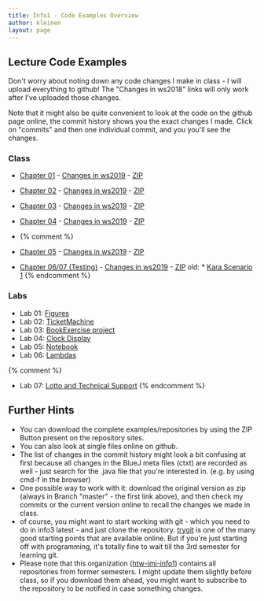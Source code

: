 ```yaml
---
title: Info1 - Code Examples Overview
author: kleinen
layout: page
---
```


## Lecture Code Examples

Don't worry about noting down any code changes I make in class - I will upload everything to github!
The "Changes in ws2018" links will only work after I've uploaded those changes.

Note that it might also be quite convenient to look at the code on the github page online,
the commit history shows you the exact changes I made. Click on "commits" and then one
individual commit, and you you'll see the changes.

### Class

* [Chapter 01](https://github.com/htw-imi-info1/chapter01) - [Changes in ws2019](https://github.com/htw-imi-info1/chapter01/tree/ws2019) - [ZIP](https://github.com/htw-imi-info1/chapter01/archive/ws2019.zip)
* [Chapter 02](https://github.com/htw-imi-info1/chapter02) - [Changes in ws2019](https://github.com/htw-imi-info1/chapter02/tree/ws2019) - [ZIP](https://github.com/htw-imi-info1/chapter02/archive/ws2019.zip)


* [Chapter 03](https://github.com/htw-imi-info1/chapter03) - [Changes in ws2019](https://github.com/htw-imi-info1/chapter03/tree/ws2019) - [ZIP](https://github.com/htw-imi-info1/chapter03/archive/ws2019.zip)
* [Chapter 04](https://github.com/htw-imi-info1/chapter04) - [Changes in ws2019](https://github.com/htw-imi-info1/chapter04/tree/ws2019) - [ZIP](https://github.com/htw-imi-info1/chapter04/archive/ws2019.zip)

* {% comment %}
* [Chapter 05](https://github.com/htw-imi-info1/chapter05) - [Changes in ws2019](https://github.com/htw-imi-info1/chapter05/tree/ws2019) - [ZIP](https://github.com/htw-imi-info1/chapter05/archive/ws2019.zip)

* [Chapter 06/07 (Testing)](https://github.com/htw-imi-info1/chapter07_testing) - [Changes in ws2019](https://github.com/htw-imi-info1/chapter07_testing/tree/ws2019) - [ZIP](https://github.com/htw-imi-info1/chapter07_testing/archive/ws2019.zip)
old: * [Kara Scenario 1](https://github.com/htw-imi-info1/kara-scenario1)
{% endcomment %}

### Labs

* Lab 01: [Figures](https://github.com/htw-imi-info1/exercise01)
* Lab 02: [TicketMachine](https://github.com/htw-imi-info1/exercise02)
* Lab 03: [BookExercise project](https://github.com/htw-imi-info1/exercise03)
* Lab 04: [Clock Display](https://github.com/htw-imi-info1/exercise04)
* Lab 05: [Notebook](https://github.com/htw-imi-info1/exercise05)
* Lab 06: [Lambdas](https://github.com/htw-imi-info1/exercise06)

{% comment %}

* Lab 07: [Lotto and Technical Support](https://github.com/htw-imi-info1/exercise07)
{% endcomment %}


## Further Hints
* You can download the complete examples/repositories by using the ZIP Button present on the repository sites.
* You can also look at single files online on github.
* The list of changes in the commit history might look a bit confusing at first because all changes in the BlueJ meta files (ctxt) are recorded as well - just search for the .java file that you're interested in. (e.g. by using cmd-f in the browser)
* One possible way to work with it: download the original version as zip (always in Branch "master" - the first link above), and then check my commits or the current version online to recall the changes we made in class.
* of course, you might want to start working with git - which you need to do in info3 latest - and just clone the repository. [trygit](https://try.github.io/levels/1/challenges/1) is one of the many good starting points that are available online.
But if you're just starting off with programming, it's totally fine to wait till the 3rd semester for learning git.
* Please note that this organization ([htw-imi-info1](https://github.com/htw-imi-info1)) contains all repositories from former semesters. I might update them slightly before class, so if you download them ahead, you might want to subscribe to the repository to be notified in case something changes.
